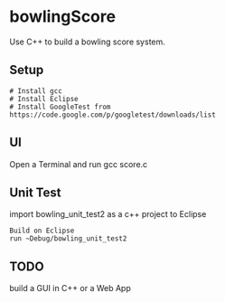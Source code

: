 # bowlingScore
Use C++ to build a bowling score system.
## Setup
```
# Install gcc
# Install Eclipse
# Install GoogleTest from https://code.google.com/p/googletest/downloads/list
```
## UI
Open a Terminal and run gcc score.c
## Unit Test
import bowling_unit_test2 as a c++ project to Eclipse
```
Build on Eclipse
run ~Debug/bowling_unit_test2

```
## TODO
build a GUI in C++ or a Web App
